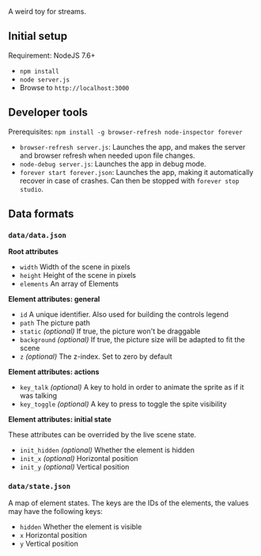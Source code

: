 A weird toy for streams.

## Initial setup

Requirement: NodeJS 7.6+

* `npm install`
* `node server.js`
* Browse to `http://localhost:3000`

## Developer tools

Prerequisites: `npm install -g browser-refresh node-inspector forever`

* `browser-refresh server.js`: Launches the app, and makes the server and browser refresh when needed upon file changes.
* `node-debug server.js`: Launches the app in debug mode.
* `forever start forever.json`: Launches the app, making it automatically recover in case of crashes. Can then be stopped with `forever stop studio`.

## Data formats

### `data/data.json` 

**Root attributes**

* `width` Width of the scene in pixels
* `height` Height of the scene in pixels
* `elements` An array of Elements

**Element attributes: general**

* `id` A unique identifier. Also used for building the controls legend
* `path` The picture path
* `static` *(optional)* If true, the picture won't be draggable
* `background` *(optional)* If true, the picture size will be adapted to fit the scene
* `z` *(optional)* The z-index. Set to zero by default

**Element attributes: actions**

* `key_talk` *(optional)* A key to hold in order to animate the sprite as if it was talking
* `key_toggle` *(optional)* A key to press to toggle the spite visibility

**Element attributes: initial state**

These attributes can be overrided by the live scene state.

* `init_hidden` *(optional)* Whether the element is hidden
* `init_x` *(optional)* Horizontal position
* `init_y` *(optional)* Vertical position


### `data/state.json` 

A map of element states. The keys are the IDs of the elements, the values may have the following keys:

* `hidden` Whether the element is visible
* `x` Horizontal position
* `y` Vertical position
